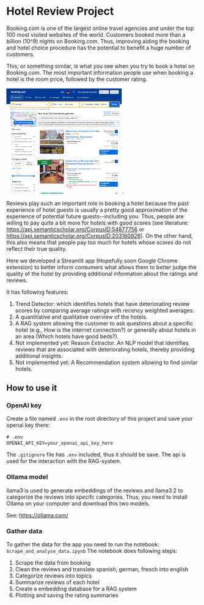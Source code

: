 # Hotel Review Project

Booking.com is one of the largest online travel agencies and under the top 100 most visited websites of the world. Customers booked more than a billion (10^9) nights on Booking.com. Thus, improving aiding the booking and hotel choice procedure has the potential to benefit a huge number of customers.

This, or something similar, is what you see when you try to book a hotel on Booking.com.
The most important information people use when booking a hotel is the room price, followed by the customer rating.

<img src="pics/Booking_page.png" width="60%">.

Reviews play such an important role in booking a hotel because the past experience of hotel guests is usually a pretty good approximation of the experience of potential future guests--including you.
Thus, people are willing to pay quite a bit more for hotels with good scores (see literature: https://api.semanticscholar.org/CorpusID:54877756 or https://api.semanticscholar.org/CorpusID:203160926).
On the other hand, this also means that people pay too much for hotels whose scores do not reflect their true quality.

Here we developed a Streamlit app (Hopefully soon Google Chrome extension) to better inform consumers what allows them to better judge the quality of the hotel by providing additional information about the ratings and reviews.

It has following features:

1. Trend Detector: which identifies hotels that have deteriorating review scores by comparing average ratings with recency weighted averages.
2. A quantitative and qualitative overview of the hotels.
3. A RAG system allowing the customer to ask questions about a specific hotel (e.g., How is the internet connection?) or generally about hotels in an area (Which hotels have good beds?).
4. Not implemented yet: Reason Extractor. An NLP model that identifies reviews that are associated with deteriorating hotels, thereby providing additional insights.
5. Not implemented yet: A Recommendation system allowing to find similar hotels.

## How to use it

### OpenAI key

Create a file named `.env` in the root directory of this project and save your openai key there:

```plaintext
# .env
OPENAI_API_KEY=your_openai_api_key_here
```

The `.gitignore` file has `.env` included, thus it should be save. The api is used for the interaction with the RAG-system.

### Ollama model

llama3 is used to generate embeddings of the reviews and llama3.2 to categorize the reviews into specifc categories.
Thus, you need to install Ollama on your computer and download this two models.

See:
https://ollama.com/

### Gather data

To gather the data for the app you need to run the notebook: `Scrape_and_analyse_data.ipynb`
The notebook does following steps:

1. Scrape the data from booking
2. Clean the reviews and translate spanish, german, french into english
3. Categorize reviews into topics
4. Summarize reviews of each hotel
5. Create a embedding database for a RAG system
6. Plotting and saving the rating summaries
